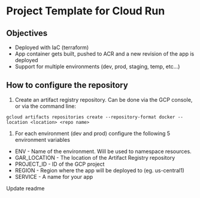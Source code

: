 # Project Template for Cloud Run

## Objectives  
- Deployed with IaC (terraform)
- App container gets built, pushed to ACR and a new revision of the app is deployed
- Support for multiple environments (dev, prod, staging, temp, etc...)


## How to configure the repository

1. Create an artifact registry repository. Can be done via the GCP console, or via the command line:
```
gcloud artifacts repositories create --repository-format docker --location <location> <repo name>
```

1. For each environment (dev and prod) configure the following 5 environment variables
- ENV - Name of the environment. Will be used to namespace resources.
- GAR_LOCATION - The location of the Artifact Registry repository
- PROJECT_ID - ID of the GCP project
- REGION - Region where the app will be deployed to (eg. us-central1)
- SERVICE - A name for your app


Update readme
